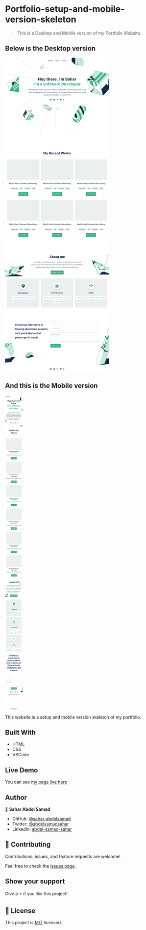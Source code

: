 # Portfolio-setup-and-mobile-version-skeleton

> This is a Desktop and Mobile version of my Portfolio Website.

## Below is the Desktop version
![screenshot](Images/Profile-project.png)


## And this is the Mobile version
![screenshot](Images/Profile-project-mobile-version.png)

This website is a setup and mobile version skeleton of my portfolio.

## Built With

- HTML
- CSS
- VSCode

## Live Demo

You can see [my page live here](https://sahar-abdelsamad.github.io/Portfolio-setup-and-mobile-version-skeleton/)

## Author

👤 **Sahar Abdel Samad**

- GitHub: [@sahar-abdelsamad](https://github.com/Sahar-AbdelSamad)
- Twitter: [@abdelsamadsahar](https://twitter.com/AbdelSamadSahar)
- LinkedIn: [abdel-samad-sahar](https://www.linkedin.com/in/abdel-samad-sahar-353977223/)

## 🤝 Contributing

Contributions, issues, and feature requests are welcome!

Feel free to check the [issues page](https://github.com/Sahar-AbdelSamad/Portfolio-setup-and-mobile-version-skeleton/issues).

## Show your support

Give a ⭐️ if you like this project!

## 📝 License

This project is [MIT](LICENSE) licensed.
